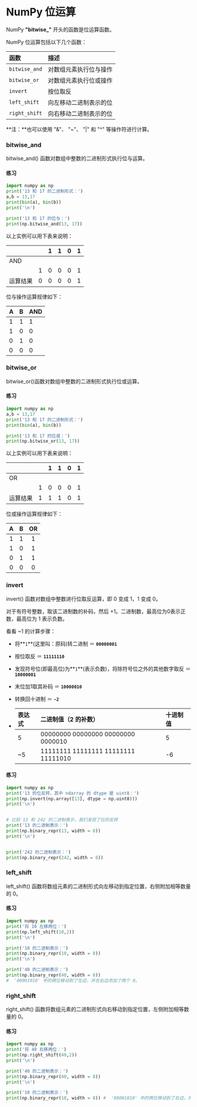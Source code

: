 # NumPy 位运算

NumPy **"bitwise_"** 开头的函数是位运算函数。

NumPy 位运算包括以下几个函数：

| 函数          | 描述                   |
| :------------ | :--------------------- |
| `bitwise_and` | 对数组元素执行位与操作 |
| `bitwise_or`  | 对数组元素执行位或操作 |
| `invert`      | 按位取反               |
| `left_shift`  | 向左移动二进制表示的位 |
| `right_shift` | 向右移动二进制表示的位 |

**注：**也可以使用 "&"、 "~"、 "|" 和 "^" 等操作符进行计算。

### bitwise_and

bitwise_and() 函数对数组中整数的二进制形式执行位与运算。

#### 练习
```python
import numpy as np   
print('13 和 17 的二进制形式：') 
a,b = 13,17 
print(bin(a), bin(b)) 
print('\n') 

print('13 和 17 的位与：') 
print(np.bitwise_and(13, 17))
```

以上实例可以用下表来说明：

|          |      | 1    | 1    | 0    | 1    |
| :------- | :--- | :--- | :--- | :--- | :--- |
| AND      |      |      |      |      |      |
|          | 1    | 0    | 0    | 0    | 1    |
| 运算结果 | 0    | 0    | 0    | 0    | 1    |

位与操作运算规律如下：

| A    | B    | AND  |
| :--- | :--- | :--- |
| 1    | 1    | 1    |
| 1    | 0    | 0    |
| 0    | 1    | 0    |
| 0    | 0    | 0    |

### bitwise_or

bitwise_or()函数对数组中整数的二进制形式执行位或运算。

#### 练习
```python
import numpy as np
a,b = 13,17
print('13 和 17 的二进制形式：')
print(bin(a), bin(b))

print('13 和 17 的位或：')
print(np.bitwise_or(13, 17))
```
以上实例可以用下表来说明：

|          |      | 1    | 1    | 0    | 1    |
| :------- | :--- | :--- | :--- | :--- | :--- |
| OR       |      |      |      |      |      |
|          | 1    | 0    | 0    | 0    | 1    |
| 运算结果 | 1    | 1    | 1    | 0    | 1    |

位或操作运算规律如下：

|  A   |  B   |  OR  |
| :--: | :--: | :--: |
|  1   |  1   |  1   |
|  1   |  0   |  1   |
|  0   |  1   |  1   |
|  0   |  0   |  0   |

### invert

invert() 函数对数组中整数进行位取反运算，即 0 变成 1，1 变成 0。

对于有符号整数，取该二进制数的补码，然后 +1。二进制数，最高位为0表示正数，最高位为 1 表示负数。

看看 ~1 的计算步骤：

- 将**`1`**(这里叫：原码)转二进制 ＝ **`00000001`**

- 按位取反 ＝ **`11111110`**

- 发现符号位(即最高位)为**`1`**(表示负数)，将除符号位之外的其他数字取反 ＝ **`10000001`**

- 末位加1取其补码 ＝ **`10000010`**

- 转换回十进制 ＝ **`-2`**

- | 表达式 | 二进制值（2 的补数）                | 十进制值 |
  | :----- | :---------------------------------- | :------- |
  | 5      | 00000000 00000000 00000000 0000010  | 5        |
  | ~5     | 11111111 11111111 11111111 11111010 | -6       |

#### 练习
```python
import numpy as np   
print('13 的位反转，其中 ndarray 的 dtype 是 uint8：') 
print(np.invert(np.array([13], dtype = np.uint8))) 
print('\n') 


# 比较 13 和 242 的二进制表示，我们发现了位的反转 
print('13 的二进制表示：') 
print(np.binary_repr(13, width = 8)) 
print('\n')  


print('242 的二进制表示：') 
print(np.binary_repr(242, width = 8))
```

### left_shift

left_shift() 函数将数组元素的二进制形式向左移动到指定位置，右侧附加相等数量的 0。

#### 练习
```python
import numpy as np
print('将 10 左移两位：') 
print(np.left_shift(10,2)) 
print('\n')  

print('10 的二进制表示：') 
print(np.binary_repr(10, width = 8)) 
print('\n')  

print('40 的二进制表示：') 
print(np.binary_repr(40, width = 8)) 
#  '00001010' 中的两位移动到了左边，并在右边添加了两个 0。
```

### right_shift

right_shift() 函数将数组元素的二进制形式向右移动到指定位置，左侧附加相等数量的 0。

#### 练习
```python
import numpy as np
print('将 40 右移两位：')
print(np.right_shift(40,2))
print('\n')

print('40 的二进制表示：') 
print(np.binary_repr(40, width = 8)) 
print('\n')  

print('10 的二进制表示：') 
print(np.binary_repr(10, width = 8)) #  '00001010' 中的两位移动到了右边，并在左边添加了两个 0。
```